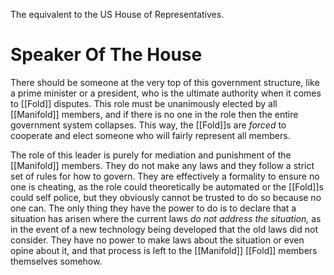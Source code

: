 The equivalent to the US House of Representatives.
# Speaker Of The House
There should be someone at the very top of this government structure, like a prime minister or a president, who is the ultimate authority when it comes to [[Fold]] disputes. This role must be unanimously elected by all [[Manifold]] members, and if there is no one in the role then the entire government system collapses. This way, the [[Fold]]s are *forced* to cooperate and elect someone who will fairly represent all members.

The role of this leader is purely for mediation and punishment of the [[Manifold]] members. They do not make any laws and they follow a strict set of rules for how to govern. They are effectively a formality to ensure no one is cheating, as the role could theoretically be automated or the [[Fold]]s could self police, but they obviously cannot be trusted to do so because no one can. The only thing they have the power to do is to declare that a situation has arisen where the current laws *do not address the situation,* as in the event of a new technology being developed that the old laws did not consider. They have no power to make laws about the situation or even opine about it, and that process is left to the [[Manifold]] [[Fold]] members themselves somehow.